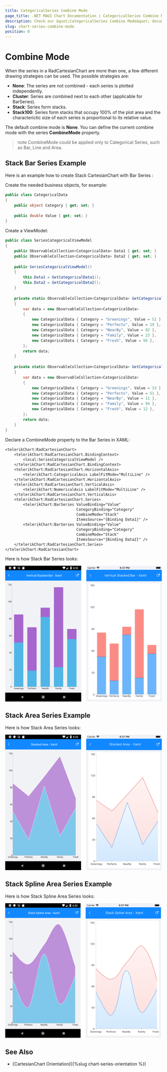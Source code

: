 ```yaml
---
title: CategoricalSeries Combine Mode
page_title: .NET MAUI Chart Documentation | CategoricalSeries Combine Mode
description: Check our &quot;CategoricalSeries Combine Mode&quot; documentation article for Telerik Chart for .NET MAUI
slug: chart-series-combine-mode
position: 0
---
```


# Combine Mode

When the series in a RadCartesianChart are more than one, a few different drawing strategies can be used. The possible strategies are:

- **None**: The series are not combined - each series is plotted independently.
- **Cluster**: Series are combined next to each other (applicable for BarSeries).
- **Stack**: Series form stacks.
- **Stack100**: Series form stacks that occupy 100% of the plot area and the characterictic size of each series is proportional to its relative value.

The default combine mode is **None**. You can define the current combine mode with the series **CombineMode** property.

>note CombineMode could be applied only to Categorical Series, such as Bar, Line and Area.

## Stack Bar Series Example

Here is an example how to create Stack CartesianChart with Bar Series :

Create the needed business objects, for example:

```C#
public class CategoricalData
{
    public object Category { get; set; }

    public double Value { get; set; }
}
```

Create a ViewModel:

```C#
public class SeriesCategoricalViewModel
{
    public ObservableCollection<CategoricalData> Data1 { get; set; }
    public ObservableCollection<CategoricalData> Data2 { get; set; }

    public SeriesCategoricalViewModel()
    {
        this.Data1 = GetCategoricalData1();
        this.Data2 = GetCategoricalData2();
    }

    private static ObservableCollection<CategoricalData> GetCategoricalData1()
    {
        var data = new ObservableCollection<CategoricalData>
        {
            new CategoricalData { Category = "Greenings", Value = 52 },
            new CategoricalData { Category = "Perfecto", Value = 19 },
            new CategoricalData { Category = "NearBy", Value = 82 },
            new CategoricalData { Category = "Family", Value = 23 },
            new CategoricalData { Category = "Fresh", Value = 56 },
        };
        return data;
    }

    private static ObservableCollection<CategoricalData> GetCategoricalData2()
    {
        var data = new ObservableCollection<CategoricalData>
        {
            new CategoricalData { Category = "Greenings", Value = 33 },
            new CategoricalData { Category = "Perfecto", Value = 51 },
            new CategoricalData { Category = "NearBy", Value = 11 },
            new CategoricalData { Category = "Family", Value = 94 },
            new CategoricalData { Category = "Fresh", Value = 12 },
        };
        return data;
    }
}
```

Declare a CombineMode property to the Bar Series in XAML:

```XAML
<telerikChart:RadCartesianChart>
    <telerikChart:RadCartesianChart.BindingContext>
        <local:SeriesCategoricalViewModel />
    </telerikChart:RadCartesianChart.BindingContext>
    <telerikChart:RadCartesianChart.HorizontalAxis>
        <telerikChart:CategoricalAxis LabelFitMode="MultiLine" />
    </telerikChart:RadCartesianChart.HorizontalAxis>
    <telerikChart:RadCartesianChart.VerticalAxis>
        <telerikChart:NumericalAxis LabelFitMode="MultiLine" />
    </telerikChart:RadCartesianChart.VerticalAxis>
    <telerikChart:RadCartesianChart.Series>
        <telerikChart:BarSeries ValueBinding="Value"
                                CategoryBinding="Category"
                                CombineMode="Stack"
                                ItemsSource="{Binding Data1}" />
        <telerikChart:BarSeries ValueBinding="Value"
                                CategoryBinding="Category"
                                CombineMode="Stack"
                                ItemsSource="{Binding Data2}" />
    </telerikChart:RadCartesianChart.Series>
</telerikChart:RadCartesianChart>
```

Here is how Stack Bar Series looks:

![Stack CombineMode](images/chart-series-features-combine-mode-stack-bar-series.png)

## Stack Area Series Example

Here is how Stack Area Series looks:

![Stack CombineMode](images/chart-series-features-combine-mode-stack-area-series.png)

## Stack Spline Area Series Example

Here is how Stack Spline Area Series looks:

![Stack CombineMode](images/chart-series-features-combine-mode-stack-spline-area-series.png)

## See Also

- [CartesianChart Orientation]({%slug chart-series-orientation %})
